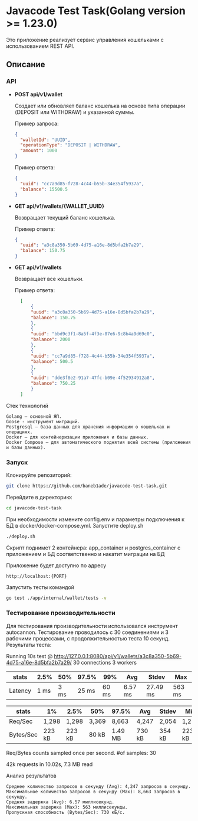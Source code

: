 # Javacode Test Task(Golang version >= 1.23.0)

Это приложение реализует сервис управления кошельками с использованием REST API.

## Описание

### API

- **POST api/v1/wallet**

  Создает или обновляет баланс кошелька на основе типа операции (DEPOSIT или WITHDRAW) и указанной суммы.

  Пример запроса:
  ```json
  {
    "walletId": "UUID",
    "operationType": "DEPOSIT | WITHDRAW",
    "amount": 1000
  }
  ```
  Пример ответа:
  ```json
  {
	"uuid": "cc7a9d85-f728-4c44-b55b-34e354f5937a",
	"balance": 15500.5
  }
  ```

- **GET api/v1/wallets/{WALLET_UUID}**

    Возвращает текущий баланс кошелька.

    Пример ответа:
  ```json
  {
	"uuid": "a3c8a350-5b69-4d75-a16e-8d5bfa2b7a29",
	"balance": 150.75
  }
  ```
- **GET api/v1/wallets**
    
    Возвращает все кошельки.
    
    Пример ответа:
  ```json
    [
        {
        "uuid": "a3c8a350-5b69-4d75-a16e-8d5bfa2b7a29",
        "balance": 150.75
        },
        {
        "uuid": "bbd9c3f1-8a5f-4f3e-87e6-9c8b4a9d69c0",
        "balance": 2000
        },
        {
        "uuid": "cc7a9d85-f728-4c44-b55b-34e354f5937a",
        "balance": 500.5
        },
        {
        "uuid": "dde3f8e2-91a7-47fc-b09e-4f52934912a8",
        "balance": 750.25
        }
    ]
  ```

Стек технологий

    Golang – основной ЯП.
    Goose - инструмент миграций.
    Postgresql – база данных для хранения информации о кошельках и операциях.
    Docker – для контейнеризации приложения и базы данных.
    Docker Compose – для автоматического поднятия всей системы (приложения и базы данных).

### Запуск

Клонируйте репозиторий:

```bash
git clone https://github.com/baneb1ade/javacode-test-task.git
```
Перейдите в директорию:
```bash
cd javacode-test-task
```
При необходимости измените config.env и параметры подключения к БД в docker/docker-compose.yml.
Запустите deploy.sh
```bash
./deploy.sh
```
Скрипт поднимет 2 контейнера: app_container и postgres_container с приложением и БД соответственно
и накатит миграции на БД

Приложение будет доступно по адресу

    http://localhost:{PORT}

Запустить тесты командой
```bash
go test ./app/internal/wallet/tests -v
```

### Тестирование производительности

Для тестирования производительности использовался инструмент autocannon. Тестирование проводилось с 30 соединениями и 3 рабочими процессами, с продолжительностью теста 10 секунд.
Результаты теста:

Running 10s test @ http://127.0.0.1:8080/api/v1/wallets/a3c8a350-5b69-4d75-a16e-8d5bfa2b7a29/
30 connections
3 workers



| stats   | 2.5% | 50%  | 97.5% | 99%   | Avg     | Stdev    | Max    |
|---------|------|------|-------|-------|---------|----------|--------|
| Latency | 1 ms | 3 ms | 25 ms | 60 ms | 6.57 ms | 27.49 ms | 563 ms |


| stats     | 1%     | 2.5%   | 50%   | 97.5%   | Avg    | Stdev  | Min    |
|-----------|--------|--------|-------|---------|--------|--------|--------|
| Req/Sec   | 1,298  | 1,298  | 3,369 | 8,663   | 4,247  | 2,054  | 1,298  |
| Bytes/Sec | 223 kB | 223 kB | 80 kB | 1.49 MB | 730 kB | 354 kB | 223 kB |

Req/Bytes counts sampled once per second.
#of samples: 30

42k requests in 10.02s, 7.3 MB read

Анализ результатов

    Среднее количество запросов в секунду (Avg): 4,247 запросов в секунду.
    Максимальное количество запросов в секунду (Max): 8,663 запросов в секунду.
    Средняя задержка (Avg): 6.57 миллисекунд.
    Максимальная задержка (Max): 563 миллисекунды.
    Пропускная способность (Bytes/Sec): 730 кБ/с.
